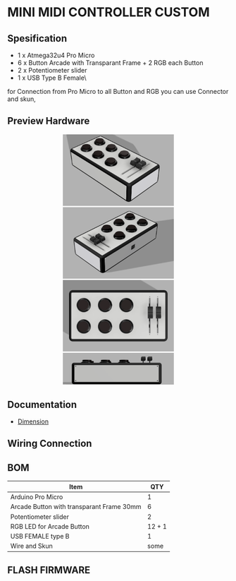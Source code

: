 # MINI MIDI CONTROLLER CUSTOM

## Spesification
- 1 x Atmega32u4 Pro Micro
- 6 x Button Arcade with Transparant Frame + 2 RGB each Button
- 2 x Potentiometer slider
- 1 x USB Type B Female\

for Connection from Pro Micro to all Button and RGB you can use Connector and skun, 

## Preview Hardware
<p align="center">
  <img src="DOC/miniMidiController_1.png" width="50%" height="50%">
  <img src="DOC/miniMidiController_2.png" width="50%" height="50%">
  <img src="DOC/miniMidiController_3.png" width="50%" height="50%">
  <img src="DOC/miniMidiController_4.png" width="50%" height="50%">
</p>

## Documentation
- [Dimension](https://github.com/juarendra/Mini_Midi_Controller/blob/main/HARDWARE/dimension%20custom.pdf)

## Wiring Connection

## BOM
| Item  | QTY |
| ------------- | ------------- |
| Arduino Pro Micro  | 1  |
| Arcade Button with transparant Frame 30mm | 6  |
| Potentiometer slider  | 2  |
| RGB LED for Arcade Button | 12 + 1  |
| USB FEMALE type B | 1  |
| Wire and Skun | some  |

## FLASH FIRMWARE









